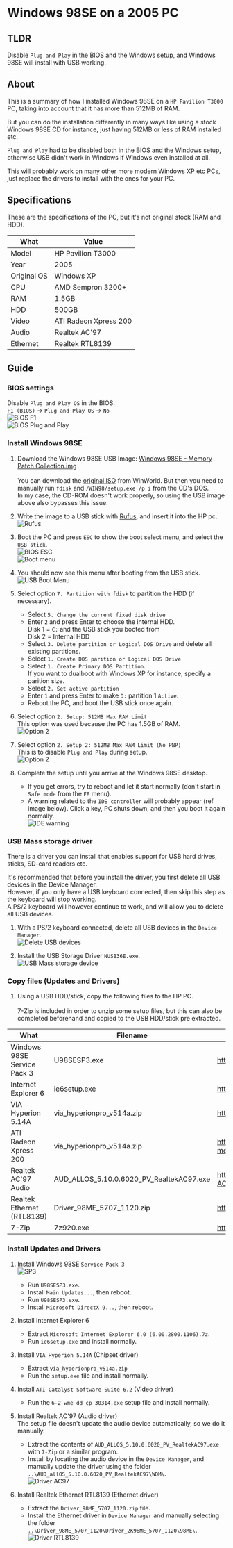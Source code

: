 # Windows 98SE on a 2005 PC

## TLDR
Disable `Plug and Play` in the BIOS and the Windows setup, and Windows 98SE will install with USB working.

## About
This is a summary of how I installed Windows 98SE on a `HP Pavilion T3000` PC, taking into account that it has more than 512MB of RAM.

But you can do the installation differently in many ways like using a stock Windows 98SE CD for instance, just having 512MB or less of RAM installed etc.

`Plug and Play` had to be disabled both in the BIOS and the Windows setup, otherwise USB didn't work in Windows if Windows even installed at all.

This will probably work on many other more modern Windows XP etc PCs, just replace the drivers to install with the ones for your PC.


## Specifications
These are the specifications of the PC, but it's not original stock (RAM and HDD).

| What | Value | 
| --- | --- |
| Model | HP Pavilion T3000 |
| Year | 2005 |
| Original OS | Windows XP |
| CPU | AMD Sempron 3200+ |
| RAM | 1.5GB |
| HDD | 500GB |
| Video | ATI Radeon Xpress 200 |
| Audio | Realtek AC'97 |
| Ethernet | Realtek RTL8139 |

## Guide

### BIOS settings
Disable `Plug and Play OS` in the BIOS.
<br>`F1 (BIOS)` -> `Plug and Play OS` -> `No`
<br>![BIOS F1](BIOS_F1.JPG)
<br>![BIOS Plug and Play](BIOS_PNP.JPG)

### Install Windows 98SE
1. Download the Windows 98SE USB Image: <a href="https://archive.org/download/Windows_98SE_Memory_Patch/Windows%2098SE%20-%20Memory%20Patch%20Collection.IMG.zip">Windows 98SE - Memory Patch Collection.img</a>
<br><br>You can download the <a href="https://winworldpc.com/product/windows-98/98-second-edition">original ISO</a> from WinWorld. But then you need to manually run `fdisk` and `/WIN98/setup.exe /p i` from the CD's DOS.
<br>In my case, the CD-ROM doesn't work properly, so using the USB image above also bypasses this issue.

2. Write the image to a USB stick with <a href="https://rufus.ie/">Rufus</a>, and insert it into the HP pc.
<br>![Rufus](Rufus.png)

3. Boot the PC and press `ESC` to show the boot select menu, and select the `USB stick`.
<br>![BIOS ESC](BIOS_ESC.JPG)
<br>![Boot menu](BootMenu.JPG)

4. You should now see this menu after booting from the USB stick.
<br>![USB Boot Menu](USB_BOOT_MENU.JPG)

5. Select option `7. Partition with fdisk` to partition the HDD (if necessary).
	- Select `5. Change the current fixed disk drive`
	- Enter `2`  and press Enter to choose the internal HDD. <br>Disk 1 = `C:` and the USB stick you booted from <br>Disk 2 = Internal HDD
	- Select `3. Delete partition or Logical DOS Drive` and delete all existing partitions. 
	- Select `1. Create DOS parition or Logical DOS Drive`
	- Select `1. Create Primary DOS Partition`. <br>If you want to dualboot with Windows XP for instance, specify a parition size.
	- Select `2. Set active partition`
	- Enter `1` and press Enter to make `D:` partition 1 `Active`.
	- Reboot the PC, and boot the USB stick once again.

6. Select option `2. Setup: 512MB Max RAM Limit` 
<br>This option was used because the PC has 1.5GB of RAM.
<br>![Option 2](USB_OPTION_2.JPG)

7. Select option `2. Setup 2: 512MB Max RAM Limit (No PNP)`
<br>This is to disable `Plug and Play` during setup.
<br>![Option 2](USB_OPTION_2_2.JPG)

8. Complete the setup until you arrive at the Windows 98SE desktop.
	- If you get errors, try to reboot and let it start normally (don't start in `Safe mode` from the `F8` menu).
	- A warning related to the `IDE controller` will probably appear (ref image below). Click a key, PC shuts down, and then you boot it again normally.
	<br>![IDE warning](IDE_WARNING.JPG)

### USB Mass storage driver
There is a driver you can install that enables support for USB hard drives, sticks, SD-card readers etc.

It's recommended that before you install the driver, you first delete all USB devices in the Device Manager.
<br>However, if you only have a USB keyboard connected, then skip this step as the keyboard will stop working.
<br>A PS/2 keyboard will however continue to work, and will allow you to delete all USB devices.

1. With a PS/2 keyboard connected, delete all USB devices in the `Device Manager`.
<br>![Delete USB devices](DeleteUsbDevices.PNG)

2. Install the USB Storage Driver `NUSB36E.exe`.
<br>![USB Mass storage device](InstallUSB.PNG)

### Copy files (Updates and Drivers)
1. Using a USB HDD/stick, copy the following files to the HP PC.
<br><br>7-Zip is included in order to unzip some setup files, but this can also be completed beforehand and copied to the USB HDD/stick pre extracted.

| What | Filename | Source |
| --- | --- | --- |
| Windows 98SE Service Pack 3 | U98SESP3.exe | http://www.techtalk.cc/viewtopic.php?t=65 |
| Internet Explorer 6 | ie6setup.exe | https://winworldpc.com/product/internet-explorer/ie-6 |
| VIA Hyperion 5.14A | via_hyperionpro_v514a.zip | https://www.philscomputerlab.com/via-chipset-drivers.html |
| ATI Radeon Xpress 200 | via_hyperionpro_v514a.zip | https://www.amd.com/en/support/downloads/drivers.html/graphics/integrated-motherboard-graphics/radeon-xpress-series/ati-radeon-xpress-200.html |
| Realtek AC'97 Audio | AUD_ALLOS_5.10.0.6020_PV_RealtekAC97.exe | https://drivers.softpedia.com/get/SOUND-CARD/REALTEK/Intel-Realtek-AC97-Audio-Driver-51006020.shtml |
| Realtek Ethernet (RTL8139) | Driver_98ME_5707_1120.zip | https://www.techspot.com/drivers/driver/file/information/14036/ |
| 7-Zip | 7z920.exe | https://www.7-zip.org/a/7z920.exe |


### Install Updates and Drivers
1. Install Windows 98SE `Service Pack 3`
<br>![SP3](SP3MainUpdates.PNG) 
	- Run `U98SESP3.exe`.
	- Install `Main Updates...`, then reboot.
	- Run `U98SESP3.exe`.
	- Install `Microsoft DirectX 9...`, then reboot.
	
2. Install Internet Explorer 6
	- Extract `Microsoft Internet Explorer 6.0 (6.00.2800.1106).7z`.
	- Run `ie6setup.exe` and install normally.

3. Install `VIA Hyperion 5.14A` (Chipset driver)
	- Extract `via_hyperionpro_v514a.zip`
	- Run the `setup.exe` file and install normally.

4. Install `ATI Catalyst Software Suite 6.2` (Video driver)
	- Run the `6-2_wme_dd_cp_30314.exe` setup file and install normally.

5. Install Realtek AC'97 (Audio driver)
<br> The setup file doesn't update the audio device automatically, so we do it manually.
	- Extract the contents of `AUD_ALLOS_5.10.0.6020_PV_RealtekAC97.exe` with `7-Zip` or a similar program.
	- Install by locating the audio device in the `Device Manager`, and manually update the driver using the folder `..\AUD_allOS_5.10.0.6020_PV_RealtekAC97\WDM\`.
	<br>![Driver AC97](Driver_AC97.PNG)

6. Install Realtek Ethernet RTL8139 (Ethernet driver)
	- Extract the `Driver_98ME_5707_1120.zip` file.
	- Install the Ethernet driver in `Device Manager` and manually selecting the folder `..\Driver_98ME_5707_1120\Driver_2K98ME_5707_1120\98ME\`.
	<br>![Driver RTL8139](Driver_RTL8139.PNG)